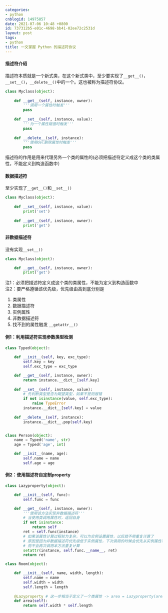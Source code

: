 ```yaml
---
categories:
- python
cnblogid: 14975857
date: 2021-07-06 10:48 +0800
id: 737312b5-e01c-4698-bb41-02ee72c2531d
layout: post
tags:
- python
title: 一文掌握 Python 的描述符协议
---
```


#### 描述符介绍
描述符本质就是一个新式类，在这个新式类中，至少要实现了`__get__()`，`__set__()`，`__delete__()`中的一个。这也被称为描述符协议。
```python
class Myclass(object): 
    
    def __get__(self, instance, owner):
        '''调用一个属性时触发'''
        pass
    
    def __set__(self, instance, value):
        '''为一个属性赋值时触发'''
        pass
    
    def __delete__(self, instance):
        '''使用del删除属性时触发'''
        pass
```
描述符的作用是用来代理另外一个类的属性的(必须把描述符定义成这个类的类属性，不能定义到构造函数中）

#### 数据描述符
至少实现了`__get__()`和`__set__()`
```python
class Myclass(object):
    
    def __set__(self, instance, value):
        print('set')
    
    def __get__(self, instance, owner):
        print('get')
```

#### 非数据描述符
没有实现`__set__()`
```python
class Myclass(object):

    def __get__(self, instance, owner):
        print('get')
```

注1：必须把描述符定义成这个类的类属性，不能为定义到构造函数中      
注2：要严格遵循该优先级，优先级由高到底分别是

1.  类属性
2. 数据描述符
3. 实例属性
4. 非数据描述符
5. 找不到的属性触发 `__getattr__()`

#### 例1：利用描述符实现参数类型检测
```python
class Typed(object):
    
    def __init__(self, key, exc_type):
        self.key = key
        self.exc_type = exc_type

    def __get__(self, instance, owner):
        return instance.__dict__[self.key]
    
    def __set__(self, instance, value):
        # 先判断类型是否为期望类型，如果不是则报错
        if not isinstance(value, self.exc_type):
            raise TypeError
        instance.__dict__[self.key] = value
    
    def __delete__(self, instance):
        instance.__dict__.pop(self.key)


class Person(object):
    name = Typed('name', str)
    age = Typed('age', int)

    def __init__(name, age):
        self.name = name
        self.age = age
```

#### 例2：使用描述符自定制property
```python
class Lazyproperty(object):

    def __init__(self, func):
        self.func = func

    def __get__(self, instance, owner):
        '''使用该方法实现非数据描述符'''
        # 当使用类调用属性时，返回自身
        if not isinstance:
            return self
        ret = self.func(instance)
        # 如果该属性计算过程较为复杂，可以为实例设置属性，以后就不用重复计算了
        # 原因是因为非数据描述符优先级低于实例属性，下次调用的时候会优先从实例属性字典中查找
        # 而不会再次调用本方法重复计算
        setattr(instance, self.func.__name__, ret)
        return ret

class Room(object):

    def __init__(self, name, width, length):
        self.name = name
        self.width = width
        self.length = length
    
    @Lazyproperty # 这一步相当于定义了一个类属性 -> area = Lazyproperty(area)
    def area(self):
        return self.width * self.length
```